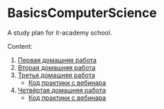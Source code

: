 # BasicsComputerScience
A study plan for it-academy school.

Content:

1. [Первая домашняя работа](./hw_first_lesson/homework.md)
2. [Вторая домашняя работа](./second_lesson/hw_questions.md)
3. [Третья домашняя работа](./third_lesson/hw_practice.py)
   - [Код практики с вебинара](./third_lesson/cw_practice.py)
4. [Четвёртая домашняя работа](./fourth_lesson/hw_practice.py)
   - [Код практики с вебинара](./fourth_lesson/cw_practice.py)